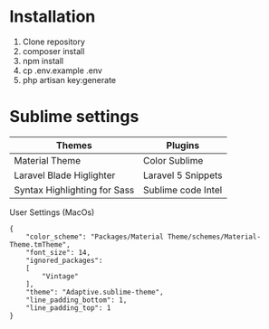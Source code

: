# Installation

1. Clone repository
2. composer install
3. npm install
4. cp .env.example .env
5. php artisan key:generate


# Sublime settings

| Themes              | Plugins       |
| ------------------- | ------------- |
| Material Theme  | Color Sublime  |
| Laravel Blade Higlighter  | Laravel 5 Snippets  |
| Syntax Highlighting for Sass  | Sublime code Intel  |

User Settings (MacOs)
```
{
	"color_scheme": "Packages/Material Theme/schemes/Material-Theme.tmTheme",
	"font_size": 14,
	"ignored_packages":
	[
		"Vintage"
	],
	"theme": "Adaptive.sublime-theme",
	"line_padding_bottom": 1,
  	"line_padding_top": 1
}
```
